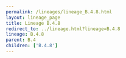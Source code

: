 ```yaml
---
permalink: /lineages/lineage_B.4.8.html
layout: lineage_page
title: Lineage B.4.8
redirect_to: ../lineage.html?lineage=B.4.8
lineage: B.4.8
parent: B.4
children: ['B.4.8']
---
```

